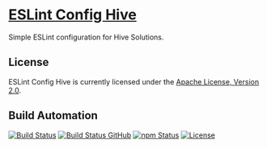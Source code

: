 # [ESLint Config Hive](http://eslint-config-hive.hive.pt)

Simple ESLint configuration for Hive Solutions.

## License

ESLint Config Hive is currently licensed under the [Apache License, Version 2.0](http://www.apache.org/licenses/).

## Build Automation

[![Build Status](https://travis-ci.com/hivesolutions/eslint_config_hive.svg?branch=master)](https://travis-ci.com/hivesolutions/eslint_config_hive)
[![Build Status GitHub](https://github.com/hivesolutions/eslint_config_hive/workflows/Main%20Workflow/badge.svg)](https://github.com/hivesolutions/eslint_config_hive/actions)
[![npm Status](https://img.shields.io/npm/v/eslint-config-hive.svg)](https://www.npmjs.com/package/eslint-config-hive)
[![License](https://img.shields.io/badge/license-Apache%202.0-blue.svg)](https://www.apache.org/licenses/)
